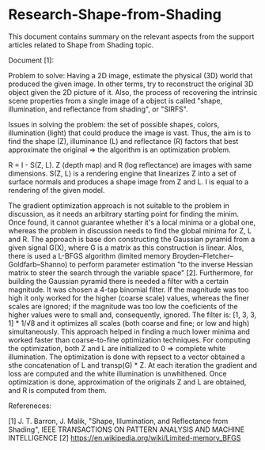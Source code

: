 # Research-Shape-from-Shading

This document contains summary on the relevant aspects from the support articles related to Shape from Shading topic.

Document [1]:

Problem to solve: Having a 2D image, estimate the physical (3D) world that produced the given image. In other terms, try to reconstruct the original 3D object given the 2D picture of it. Also, the process of recovering the intrinsic scene properties from a single image of a
object is called "shape, illumination, and reflectance from shading", or "SIRFS".

Issues in solving the problem: the set of possible shapes, colors, illumination (light) that could produce the image is vast. Thus, the aim is to find the shape (Z), illuminance (L) and reflectance (R) factors that best approximate the original => the algorithm is an optimization problem.  

R = I - S(Z, L). Z (depth map) and R (log reflectance) are images with same dimensions. S(Z, L) is a rendering engine that linearizes Z into a set of surface normals and produces a shape image from Z and L. I is equal to a rendering of the given model.

The gradient optimization approach is not suitable to the problem in discussion, as it needs an arbitrary starting point for finding the minim. Once found, it cannot guarantee whether it's a local minima or a global one, whereas the problem in discussion needs to find the global minima for Z, L and R.
  The approach is base don constructing the Gaussian pyramid from a given signal G(X), where G is a matrix as this construction is linear. Alos, there is used a L-BFGS algorithm (limited memory Broyden–Fletcher–Goldfarb–Shanno) to perform parameter estimation "to the inverse Hessian matrix to steer the search through the variable space" [2]. 
  Furthermore, for building the Gaussian pyramid there is needed a filter with a certain magnitude. It was chosen a 4-tap binomial filter. If the magnitude was too high it only worked for the higher (coarse scale) values, whereas the finer scales are ignored; if the magnitude was too low the coeficients of the higher values were to small and, consequently, ignored. The filter is: [1, 3, 3, 1] * 1/√8 and it optimizes all scales (both coarse and fine; or low and high) simultaneously. This approach helped in finding a much lower minima and worked faster than coarse-to-fine optimization techniques.
  For computing the optimization, both Z and L are initialized to 0 => complete white illumination. The optimization is done with repsect to a vector obtained a sthe concatenation of L and transp(G) * Z. At each iteration the gradient and loss are computed and the white illumination is unwhithened. Once optimization is done, approximation of the originals Z and L are obtained, and R is computed from them.


Refereneces:

[1] J. T. Barron, J. Malik, "Shape, Illumination, and Reflectance from Shading", IEEE TRANSACTIONS ON PATTERN ANALYSIS AND MACHINE INTELLIGENCE
[2] https://en.wikipedia.org/wiki/Limited-memory_BFGS
